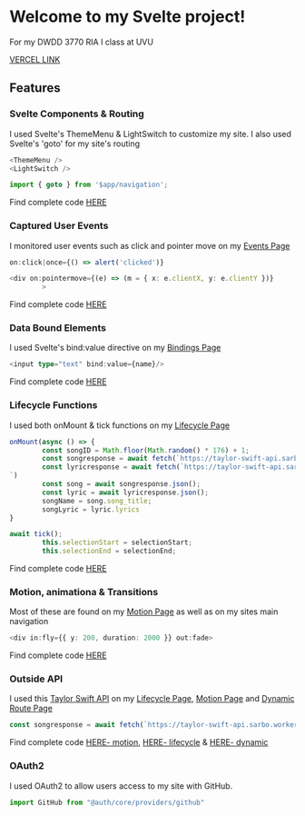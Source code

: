 # Welcome to my Svelte project!

For my DWDD 3770 RIA I class at UVU

[VERCEL LINK](https://dwdd-3770-starter-svelte.vercel.app/)

## Features

### Svelte Components & Routing

I used Svelte's ThemeMenu & LightSwitch to customize my site. I also used Svelte's 'goto' for my site's routing

```typescript
<ThemeMenu />
<LightSwitch />
```

```typescript
import { goto } from '$app/navigation';
```
Find complete code [HERE](src/routes/+layout.svelte)

### Captured User Events

I monitored user events such as click and pointer move on my [Events Page](https://dwdd-3770-starter-svelte.vercel.app/tutorial/events)

```typescript
on:click|once={() => alert('clicked')}
```

```typescript
<div on:pointermove={(e) => (m = { x: e.clientX, y: e.clientY })}
		>
```
Find complete code [HERE](src/routes/tutorial/events/+page.svelte)

### Data Bound Elements

I used Svelte's bind:value directive on my [Bindings Page](https://dwdd-3770-starter-svelte.vercel.app/tutorial/bindings)

```typescript
<input type="text" bind:value={name}/>
```

Find complete code [HERE](src/routes/tutorial/bindings/+page.svelte)

### Lifecycle Functions

I used both onMount & tick functions on my [Lifecycle Page](https://dwdd-3770-starter-svelte.vercel.app/tutorial/lifecycle)

```typescript
onMount(async () => {
		const songID = Math.floor(Math.random() * 176) + 1;
		const songresponse = await fetch(`https://taylor-swift-api.sarbo.workers.dev/songs/${songID}`);
        const lyricresponse = await fetch(`https://taylor-swift-api.sarbo.workers.dev/lyrics/${songID}
`)
		const song = await songresponse.json();
        const lyric = await lyricresponse.json();
		songName = song.song_title;
        songLyric = lyric.lyrics
}
```
```typescript
await tick();
		this.selectionStart = selectionStart;
		this.selectionEnd = selectionEnd;
```
Find complete code [HERE](src/routes/tutorial/lifecycle/+page.svelte)

### Motion, animationa & Transitions

Most of these are found on my [Motion Page](https://dwdd-3770-starter-svelte.vercel.app/tutorial/motion) as well as on my sites main navigation

```typescript
<div in:fly={{ y: 200, duration: 2000 }} out:fade>
```

Find complete code [HERE](src/routes/tutorial/motion/+page.svelte)

### Outside API

I used this [Taylor Swift API](https://github.com/sarbor/taylor_swift_api) on my [Lifecycle Page](https://dwdd-3770-starter-svelte.vercel.app/tutorial/lifecycle), [Motion Page](https://dwdd-3770-starter-svelte.vercel.app/tutorial/motion) and [Dynamic Route Page](https://dwdd-3770-starter-svelte.vercel.app/taylorswift) 

```typescript
const songresponse = await fetch(`https://taylor-swift-api.sarbo.workers.dev/songs/${songID`);
```

Find complete code [HERE- motion](src/routes/tutorial/motion/+page.svelte), [HERE- lifecycle](src/routes/tutorial/lifecycle/+page.svelte) & [HERE- dynamic](src/routes/taylorswift/+page.svelte)

### OAuth2

I used OAuth2 to allow users access to my site with GitHub. 

```typescript
import GitHub from "@auth/core/providers/github"
```







